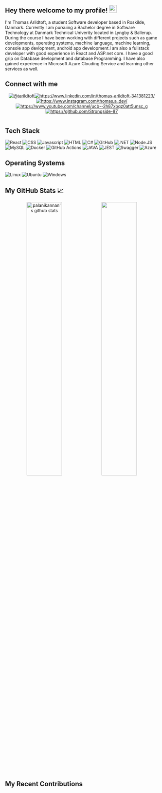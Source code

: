 ## Hey there welcome to my profile! <img src="https://media.giphy.com/media/hvRJCLFzcasrR4ia7z/giphy.gif" width="25px">

I'm Thomas Arildtoft, a student Software developer based in Roskilde, Danmark. Currently I am pursuing a Bachelor degree in Software Technology at Danmark Technical Univerity located in Lyngby & Ballerup. During the course I have been working with different projects such as game developments, operating systems, machine language, machine learning, console app devlopment, android app development.I am also a fullstack developer with good experience in React and ASP.net core. I have a good grip on Database devlopment and database Programming. I have also gained experience in Microsoft Azure Clouding Service and learning other services as well.

## Connect with me
   
<p align="center">
<a href="https://twitter.com/@tarildtoft" target="blank"><img align="center" src="https://img.shields.io/badge/Twitter-1DA1F2?style=for-the-badge&logo=twitter&logoColor=white" alt="@tarildtoft" /></a><a href="https://www.linkedin.com/in/thomas-arildtoft-341381223/" target="blank"><img align="center" src="https://img.shields.io/badge/LinkedIn-0077B5?style=for-the-badge&logo=linkedin&logoColor=white" alt="https://www.linkedin.com/in/thomas-arildtoft-341381223/"  /></a><a href="https://www.instagram.com/thomas.a_dev/" target="blank"><img align="center" src="https://img.shields.io/badge/Instagram-E4405F?style=for-the-badge&logo=instagram&logoColor=white" alt="https://www.instagram.com/thomas.a_dev/" /></a><a href="https://www.youtube.com/channel/ucb--2h87xbqz0att5unsc_g" target="blank"><img align="center" src="https://img.shields.io/badge/YouTube-FF0000?style=for-the-badge&logo=youtube&logoColor=white" alt="https://www.youtube.com/channel/ucb--2h87xbqz0att5unsc_g" /></a><a href="https://github.com/Strongside-87" target="blank"><img align="center" src="https://img.shields.io/badge/GitHub-100000?style=for-the-badge&logo=github&logoColor=white" alt="https://github.com/Strongside-87" /></a>
 
<div align="center"> <img src="https://komarev.com/ghpvc/?username=Strongside-87&style=flat-square&color=blue" alt=""/></div>
</p>

## Tech Stack

![React](https://img.shields.io/badge/React-20232A?style=for-the-badge&logo=react&logoColor=61DAFB)
![CSS](https://img.shields.io/badge/CSS3-1572B6?style=for-the-badge&logo=css3&logoColor=white)
![Javascript](https://img.shields.io/badge/JavaScript-F7DF1E?style=for-the-badge&logo=javascript&logoColor=white)
![HTML](https://img.shields.io/badge/HTML5-E34F26?style=for-the-badge&logo=html5&logoColor=white)
![C#](https://img.shields.io/badge/C%23-239120?style=for-the-badge&logo=c-sharp&logoColor=white)
![GitHub](https://img.shields.io/badge/GitHub-100000?style=for-the-badge&logo=github&logoColor=white)
![.NET](https://img.shields.io/badge/.NET-5C2D91?style=for-the-badge&logo=.net&logoColor=white)
![Node.JS](https://img.shields.io/badge/Node.js-43853D?style=for-the-badge&logo=node.js&logoColor=white)
![MySQL](https://img.shields.io/badge/MySQL-005C84?style=for-the-badge&logo=mysql&logoColor=white)
![Docker](https://img.shields.io/badge/Docker-2CA5E0?style=for-the-badge&logo=docker&logoColor=white)
![GitHub Actions](https://img.shields.io/badge/githubactions-%232671E5.svg?&style=for-the-badge&logo=githubactions&logoColor=white)
![JAVA](https://img.shields.io/badge/Java-ED8B00?style=for-the-badge&logo=java&logoColor=white)
![JEST](https://img.shields.io/badge/Jest-323330?style=for-the-badge&logo=Jest&logoColor=white)
<img alt="Swagger" src="https://img.shields.io/badge/-Swagger-%23Clojure?style=for-the-badge&logo=swagger&logoColor=white" /> 
<img alt="Azure" src="https://img.shields.io/badge/azure-%230072C6.svg?style=for-the-badge&logo=microsoftazure&logoColor=white)" />
  
  ## Operating Systems
<p>
<img alt="Linux" src="https://img.shields.io/badge/Linux-FCC624?style=for-the-badge&logo=linux&logoColor=black" />
<img alt="Ubuntu" src="https://img.shields.io/badge/Ubuntu-E95420?style=for-the-badge&logo=ubuntu&logoColor=white" />
<img alt="Windows" src="https://img.shields.io/badge/Windows-0078D6?style=for-the-badge&logo=windows&logoColor=white" />
</p>
   
## My GitHub Stats 📈

<p align="center"> 
    <img width="48%" src="https://github-readme-stats.vercel.app/api?username=Strongside-87&show_icons=true&count_private=true&theme=tokyonight" alt="palanikannan's github stats" />
    <img width="48%" src="https://github-readme-streak-stats.herokuapp.com/?user=Strongside-87&theme=tokyonight" />
</p>


## My Recent Contributions

<!--START_SECTION:activity-->

<!--END_SECTION:activity-->


